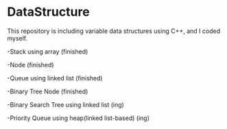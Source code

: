 # DataStructure
This repository is including variable data structures using C++, and I coded myself.

-Stack using array (finished)

-Node (finished)

-Queue using linked list (finished)

-Binary Tree Node (finished)

-Binary Search Tree using linked list (ing)

-Priority Queue using heap(linked list-based) (ing)
